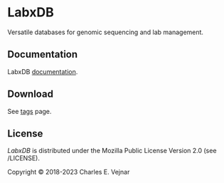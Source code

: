 # LabxDB

Versatile databases for genomic sequencing and lab management.

## Documentation

LabxDB [documentation](https://labxdb.vejnar.org).

## Download

See [tags](/../../tags) page.

## License

*LabxDB* is distributed under the Mozilla Public License Version 2.0 (see /LICENSE).

Copyright © 2018-2023 Charles E. Vejnar
